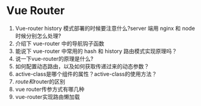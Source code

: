 # Vue Router

1. Vue-router history 模式部署的时候要注意什么?server 端用 nginx 和 node 时候分别怎么处理?
2. 介绍下 vue-router 中的导航钩子函数
3. 能说下 vue-router 中常用的 hash 和 history 路由模式实现原理吗？
4. 说一下vue-router的原理是什么?
5. 如何配置动态路由，以及如何获取传递过来的动态参数？
6. active-class是哪个组件的属性？active-class的使用方法？
7. $route和$router的区别
8. vue router传参方式有哪几种
9. vue-router实现路由懒加载
